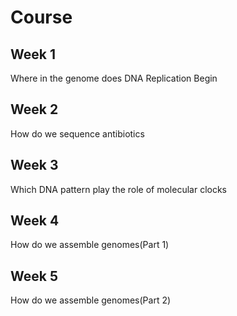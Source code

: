 # Course
## Week 1
Where in the genome does DNA Replication Begin
## Week 2
How do we sequence antibiotics
## Week 3
Which DNA pattern play the role of molecular clocks
## Week 4
How do we assemble genomes(Part 1)
## Week 5
How do we assemble genomes(Part 2)
